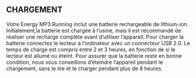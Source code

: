 ## CHARGEMENT
Votre Energy MP3 Running inclut une batterie rechargeable de lithium-ion. Initialement,la
batterie est chargée à l’usine, mais il est recommandé de réaliser une recharge complète
avant d’utiliser l’appareil. Pour charger la batterie connectez le lecteur à l’ordinateur avec
un connecteur USB 2.0. Le temps de charge est compris entre 2 et 3 heures, en fonction
de si le lecteur est allumé ou éteint. Pour assurer que la batterie reste en bonne condition,
nous vous conseillons d’éteindre l’appareil pendant le chargement, sans le lire et le charger pendant plus de 8 heures.

